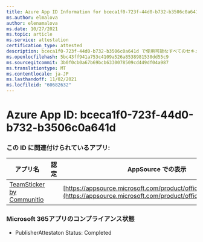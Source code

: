 ```yaml
---
title: Azure App ID Information for bceca1f0-723f-44d0-b732-b3506c0a641d
ms.author: elmalova
author: elenamalova
ms.date: 10/27/2021
ms.topic: article
ms.service: attestation
certification_type: attested
description: bceca1f0-723f-44d0-b732-b3506c0a641d で使用可能なすべてのセキュリティおよびコンプライアンス情報。
ms.openlocfilehash: 5bc43ff941a753c4109a526a8538981530dd55c9
ms.sourcegitcommit: 3b0f0cb0a67b69bcb6330078509cd449df04a987
ms.translationtype: MT
ms.contentlocale: ja-JP
ms.lasthandoff: 11/02/2021
ms.locfileid: "60682632"
---
```

# <a name="azure-app-id-bceca1f0-723f-44d0-b732-b3506c0a641d"></a>Azure App ID: bceca1f0-723f-44d0-b732-b3506c0a641d


### <a name="apps-associated-with-this-id"></a>この ID に関連付けられているアプリ:
| **アプリ名** | **認定** | **AppSource での表示** |
|--------------|---------------|-----------------------|
| [TeamSticker by Communitio](https://docs.microsoft.com/microsoft-365-app-certification/forward/WA200000894) |  | [https://appsource.microsoft.com/product/office/WA200000894](https://appsource.microsoft.com/product/office/WA200000894) |

### <a name="microsoft-365-app-compliance-status"></a>Microsoft 365アプリのコンプライアンス状態
- PublisherAttestaton Status: Completed
